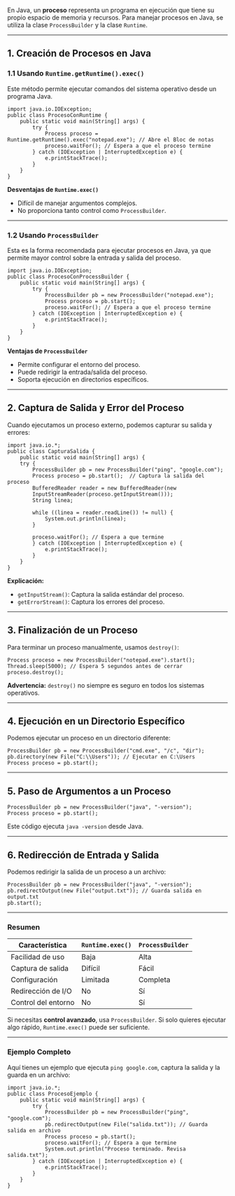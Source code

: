 En Java, un **proceso** representa un programa en ejecución que tiene su propio espacio de memoria y recursos. Para manejar procesos en Java, se utiliza la clase `ProcessBuilder` y la clase `Runtime`.

---

## **1. Creación de Procesos en Java**

### **1.1 Usando `Runtime.getRuntime().exec()`**

Este método permite ejecutar comandos del sistema operativo desde un programa Java.
```
import java.io.IOException;  
public class ProcesoConRuntime {     
	public static void main(String[] args) {         
		try {             
			Process proceso = Runtime.getRuntime().exec("notepad.exe"); // Abre el Bloc de notas
			proceso.waitFor(); // Espera a que el proceso termine         
		} catch (IOException | InterruptedException e) {             
			e.printStackTrace();         
		}     
	} 
}
```

**Desventajas de `Runtime.exec()`**
- Difícil de manejar argumentos complejos.
- No proporciona tanto control como `ProcessBuilder`.


---

### **1.2 Usando `ProcessBuilder`**

Esta es la forma recomendada para ejecutar procesos en Java, ya que permite mayor control sobre la entrada y salida del proceso.
```
import java.io.IOException; 
public class ProcesoConProcessBuilder {     
	public static void main(String[] args) {        
		try {            
			ProcessBuilder pb = new ProcessBuilder("notepad.exe");             
			Process proceso = pb.start();            
			proceso.waitFor(); // Espera a que el proceso termine        
		} catch (IOException | InterruptedException e) {            
			e.printStackTrace();         
		}     
	}
}
```

**Ventajas de `ProcessBuilder`**  
- Permite configurar el entorno del proceso.  
- Puede redirigir la entrada/salida del proceso.  
- Soporta ejecución en directorios específicos.

---

## **2. Captura de Salida y Error del Proceso**

Cuando ejecutamos un proceso externo, podemos capturar su salida y errores:
```
import java.io.*;  
public class CapturaSalida {     
	public static void main(String[] args) {         
	try {             
		ProcessBuilder pb = new ProcessBuilder("ping", "google.com");             
		Process proceso = pb.start();  // Captura la salida del proceso           
		BufferedReader reader = new BufferedReader(new
		InputStreamReader(proceso.getInputStream()));             
		String linea;  
		           
		while ((linea = reader.readLine()) != null) {
			System.out.println(linea);
		}
		
		proceso.waitFor(); // Espera a que termine
		} catch (IOException | InterruptedException e) {
			e.printStackTrace();
		}
	}
}
```

**Explicación:**

- `getInputStream()`: Captura la salida estándar del proceso.
- `getErrorStream()`: Captura los errores del proceso.

---

## **3. Finalización de un Proceso**

Para terminar un proceso manualmente, usamos `destroy()`:
```
Process proceso = new ProcessBuilder("notepad.exe").start(); 
Thread.sleep(5000); // Espera 5 segundos antes de cerrar 
proceso.destroy();
```
 **Advertencia:** `destroy()` no siempre es seguro en todos los sistemas operativos.

---

## **4. Ejecución en un Directorio Específico**

Podemos ejecutar un proceso en un directorio diferente:
```
ProcessBuilder pb = new ProcessBuilder("cmd.exe", "/c", "dir"); 
pb.directory(new File("C:\\Users")); // Ejecutar en C:\Users 
Process proceso = pb.start();
```

---

## **5. Paso de Argumentos a un Proceso**
```
ProcessBuilder pb = new ProcessBuilder("java", "-version"); 
Process proceso = pb.start();
```

Este código ejecuta `java -version` desde Java.

---

## **6. Redirección de Entrada y Salida**

Podemos redirigir la salida de un proceso a un archivo:
```
ProcessBuilder pb = new ProcessBuilder("java", "-version"); 
pb.redirectOutput(new File("output.txt")); // Guarda salida en output.txt 
pb.start();
```

---

### **Resumen**

|Característica|`Runtime.exec()`|`ProcessBuilder`|
|---|---|---|
|Facilidad de uso|Baja|Alta|
|Captura de salida|Difícil|Fácil|
|Configuración|Limitada|Completa|
|Redirección de I/O|No|Sí|
|Control del entorno|No|Sí|

Si necesitas **control avanzado**, usa `ProcessBuilder`. Si solo quieres ejecutar algo rápido, `Runtime.exec()` puede ser suficiente.

---

### **Ejemplo Completo**

Aquí tienes un ejemplo que ejecuta `ping google.com`, captura la salida y la guarda en un archivo:
```
import java.io.*;
public class ProcesoEjemplo {     
	public static void main(String[] args) {         
		try {             
			ProcessBuilder pb = new ProcessBuilder("ping", "google.com"); 
			pb.redirectOutput(new File("salida.txt")); // Guarda salida en archivo             
			Process proceso = pb.start();             
			proceso.waitFor(); // Espera a que termine             
			System.out.println("Proceso terminado. Revisa salida.txt");         
		} catch (IOException | InterruptedException e) {             
			e.printStackTrace();         
		}     
	} 
}
```


